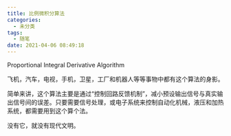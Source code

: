 ```yaml
---
title: 比例微积分算法
categories:
  - 未分类
tags:
  - 随笔
date: 2021-04-06 08:49:18
---
```

Proportional Integral Derivative Algorithm

飞机，汽车，电视，手机，卫星，工厂和机器人等等事物中都有这个算法的身影。

简单来讲，这个算法主要是通过“控制回路反馈机制”，减小预设输出信号与真实输出信号间的误差。只要需要信号处理，或电子系统来控制自动化机械，液压和加热系统，都需要用到这个算个法。

没有它，就没有现代文明。

<!--more-->